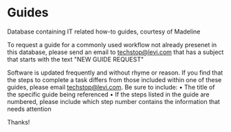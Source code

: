 # Guides
Database containing IT related how-to guides, courtesy of Madeline

To request a guide for a commonly used workflow not already presenet in this database, please send an email to techstop@levi.com that has a subject that starts with the text "NEW GUIDE REQUEST" 

Software is updated frequently and without rhyme or reason.  If you find that the steps to complete a task differs from those included within one of these guides, please email techstop@levi.com.  Be sure to include:
• The title of the specific guide being referenced
• If the steps listed in the guide are numbered, please include which step number contains the information that needs attention

Thanks!
